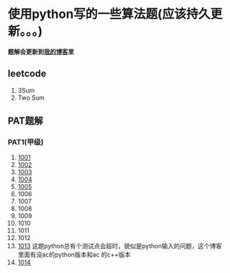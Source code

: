 # 使用python写的一些算法题(应该持久更新。。。)

**题解会更新到[我的博客](https://blog.csdn.net/lsc_333)里**

## leetcode
1. 3Sum
2. Two Sum
## PAT题解
### PAT1(甲级)
1. [1001](https://blog.csdn.net/LSC_333/article/details/90144708)
2. [1002](https://blog.csdn.net/LSC_333/article/details/90180525)
3. [1003](https://blog.csdn.net/LSC_333/article/details/90206368)
4. [1004](https://blog.csdn.net/LSC_333/article/details/90246845)
5. [1005](https://blog.csdn.net/LSC_333/article/details/90261035)
6. 1006
7. 1007
8. 1008
9. 1009
10. 1010
11. 1011
12. 1012
13. [1013](https://blog.csdn.net/LSC_333/article/details/90214169)
这题python总有个测试点会超时，貌似是python输入的问题，这个博客里面有没ac的python版本和ac
的c++版本
14. [1014](https://blog.csdn.net/LSC_333/article/details/90246469)